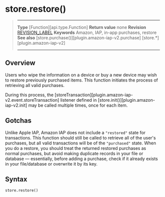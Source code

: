 # store.restore()

> --------------------- ------------------------------------------------------------------------------------------
> __Type__              [Function][api.type.Function]
> __Return value__      none
> __Revision__          [REVISION_LABEL](REVISION_URL)
> __Keywords__          Amazon, IAP, in-app purchases, restore
> __See also__			[store.purchase()][plugin.amazon-iap-v2.purchase]
>						[store.*][plugin.amazon-iap-v2]
> --------------------- ------------------------------------------------------------------------------------------


## Overview

Users who wipe the information on a device or buy a new device may wish to restore previously purchased items. This function initiates the process of retrieving all valid purchases.

During this process, the [storeTransaction][plugin.amazon-iap-v2.event.storeTransaction] listener defined in [store.init()][plugin.amazon-iap-v2.init] may be called multiple times, once for each item.


## Gotchas

Unlike Apple IAP, Amazon&nbsp;IAP does not include a `"restored"` state for transactions. This function should still be called to retrieve all of the user's purchases, but all valid transactions will be of the `"purchased"` state. When you do a restore, you should treat the returned restored purchases as normal purchases, but avoid making duplicate records in your file or database — essentially, before adding a purchase, check if it already exists in your file/database or overwrite it by its key.


## Syntax

	store.restore()
